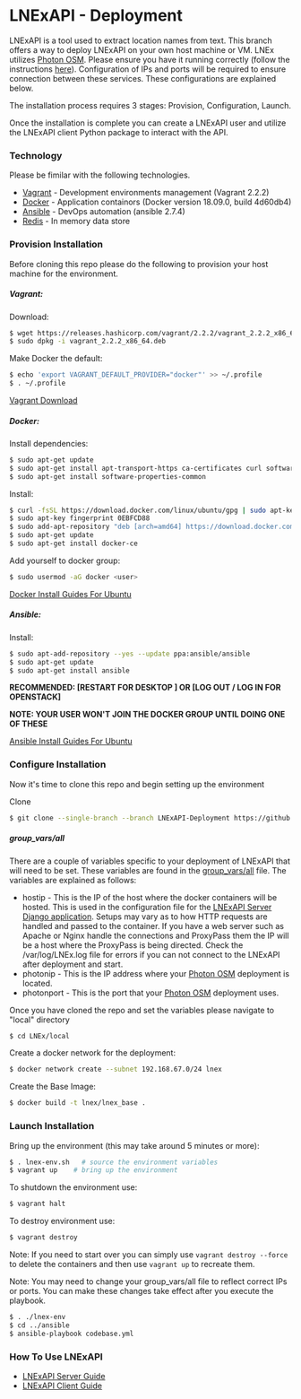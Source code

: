 # LNExAPI - Deployment

LNExAPI is a tool used to extract location names from text. This branch offers a way to deploy LNExAPI on your own host machine or VM. LNEx utilizes [Photon OSM](https://github.com/komoot/photon). Please ensure you have it running correctly (follow the instructions [here](https://github.com/halolimat/LNEx#querying-openstreetmap-gazetteers)). Configuration of IPs and ports will be required to ensure connection between these services. These configurations are explained below.

The installation process requires 3 stages: Provision, Configuration, Launch.

Once the installation is complete you can create a LNExAPI user and utilize the LNExAPI client Python package to interact with the API.

### Technology

Please be fimilar with the following technologies.

* [Vagrant](https://www.vagrantup.com/) - Development environments management (Vagrant 2.2.2)
* [Docker](https://www.docker.com/) - Application containors (Docker version 18.09.0, build 4d60db4)
* [Ansible](https://www.ansible.com/) - DevOps automation (ansible 2.7.4)
* [Redis](https://redis.io/) - In memory data store

### Provision Installation

Before cloning this repo please do the following to provision your host machine for the environment.

##### Vagrant:

Download:

```sh
$ wget https://releases.hashicorp.com/vagrant/2.2.2/vagrant_2.2.2_x86_64.deb
$ sudo dpkg -i vagrant_2.2.2_x86_64.deb
```

Make Docker the default:

```sh
$ echo 'export VAGRANT_DEFAULT_PROVIDER="docker"' >> ~/.profile
$ . ~/.profile
```
[Vagrant Download](https://www.vagrantup.com/downloads.html)
##### Docker:

Install dependencies:

```sh
$ sudo apt-get update
$ sudo apt-get install apt-transport-https ca-certificates curl software-properties-common
$ sudo apt-get install software-properties-common
```

Install:

```sh
$ curl -fsSL https://download.docker.com/linux/ubuntu/gpg | sudo apt-key add -
$ sudo apt-key fingerprint 0EBFCD88
$ sudo add-apt-repository "deb [arch=amd64] https://download.docker.com/linux/ubuntu $(lsb_release -cs) stable"
$ sudo apt-get update
$ sudo apt-get install docker-ce
```

Add yourself to docker group:

```sh
$ sudo usermod -aG docker <user>
```
[Docker Install Guides For Ubuntu](https://docs.docker.com/install/linux/docker-ce/debian/)
##### Ansible:

Install:

```sh
$ sudo apt-add-repository --yes --update ppa:ansible/ansible
$ sudo apt-get update
$ sudo apt-get install ansible
```

__RECOMMENDED: [RESTART FOR DESKTOP ] OR [LOG OUT / LOG IN FOR OPENSTACK]__  

__NOTE: YOUR USER WON'T JOIN THE DOCKER GROUP UNTIL DOING ONE OF THESE__  

[Ansible Install Guides For Ubuntu](https://docs.ansible.com/ansible/latest/installation_guide/intro_installation.html#latest-releases-via-apt-ubuntu)
### Configure Installation

Now it's time to clone this repo and begin setting up the environment

Clone

```sh
$ git clone --single-branch --branch LNExAPI-Deployment https://github.com/halolimat/LNEx.git
```

##### group_vars/all

There are a couple of variables specific to your deployment of LNExAPI that will need to be set. These variables are found in the [group_vars/all](ansible/environments/dev-local/group_vars/all) file. The variables are explained as follows:

* hostip - This is the IP of the host where the docker containers will be hosted. This is used in the configuration file for the [LNExAPI Server Django application](ansible/roles/codebase_api/templates/settings.py.j2). Setups may vary as to how HTTP requests are handled and passed to the container. If you have a web server such as Apache or Nginx handle the connections and ProxyPass them the IP will be a host where the ProxyPass is being directed. Check the /var/log/LNEx.log file for errors if you can not connect to the LNExAPI after deployment and start.
* photonip - This is the IP address where your [Photon OSM](https://github.com/komoot/photon) deployment is located.
* photonport - This is the port that your [Photon OSM](https://github.com/komoot/photon) deployment uses.

Once you have cloned the repo and set the variables please navigate to "local" directory

```sh
$ cd LNEx/local
```

Create a docker network for the deployment:

```sh
$ docker network create --subnet 192.168.67.0/24 lnex
```

Create the Base Image:

```sh
$ docker build -t lnex/lnex_base .
```

### Launch Installation

Bring up the environment (this may take around 5 minutes or more):

```sh
$ . lnex-env.sh   # source the environment variables 
$ vagrant up    # bring up the environment
```

To shutdown the environment use:

```sh
$ vagrant halt
```

To destroy environment use:

```sh
$ vagrant destroy
```

Note: If you need to start over you can simply use `vagrant destroy --force` to delete the containers and then use `vagrant up` to recreate them.

Note: You may need to change your group_vars/all file to reflect correct IPs or ports. You can make these changes take effect after you execute the playbook.

```sh
$ . ./lnex-env
$ cd ../ansible
$ ansible-playbook codebase.yml
```

### How To Use LNExAPI

* [LNExAPI Server Guide](LNExAPIServer.md)
* [LNExAPI Client Guide](LNExAPIClient.md)
